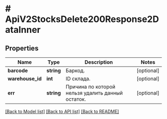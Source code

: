 # # ApiV2StocksDelete200Response2DataInner

## Properties

Name | Type | Description | Notes
------------ | ------------- | ------------- | -------------
**barcode** | **string** | Баркод. | [optional]
**warehouse_id** | **int** | ID склада. | [optional]
**err** | **string** | Причина по которой нельзя удалить данный остаток. | [optional]

[[Back to Model list]](../../README.md#models) [[Back to API list]](../../README.md#endpoints) [[Back to README]](../../README.md)
